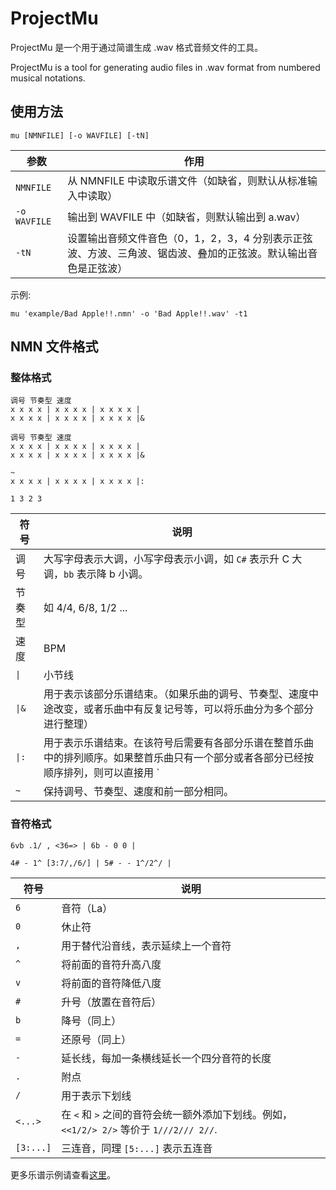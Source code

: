 # ProjectMu

ProjectMu 是一个用于通过简谱生成 .wav 格式音频文件的工具。

ProjectMu is a tool for generating audio files in .wav format from numbered musical notations.

## 使用方法

`mu [NMNFILE] [-o WAVFILE] [-tN]`

| 参数 | 作用 |
| --- | --- |
| `NMNFILE` | 从 NMNFILE 中读取乐谱文件（如缺省，则默认从标准输入中读取） |
| `-o WAVFILE` | 输出到 WAVFILE 中（如缺省，则默认输出到 a.wav） |
| `-tN` | 设置输出音频文件音色（0，1，2，3，4 分别表示正弦波、方波、三角波、锯齿波、叠加的正弦波。默认输出音色是正弦波） |

示例:

`mu 'example/Bad Apple!!.nmn' -o 'Bad Apple!!.wav' -t1`

## NMN 文件格式

### 整体格式

```
调号 节奏型 速度
x x x x | x x x x | x x x x |
x x x x | x x x x | x x x x |&

调号 节奏型 速度
x x x x | x x x x | x x x x |
x x x x | x x x x | x x x x |&

~
x x x x | x x x x | x x x x |:

1 3 2 3
```

| 符号 | 说明 |
| --- | --- |
| 调号 | 大写字母表示大调，小写字母表示小调，如 `C#` 表示升 C 大调，`bb` 表示降 b 小调。 |
| 节奏型 | 如 4/4, 6/8, 1/2 ... |
| 速度 | BPM |
| `\|` | 小节线 |
| `\|&` | 用于表示该部分乐谱结束。（如果乐曲的调号、节奏型、速度中途改变，或者乐曲中有反复记号等，可以将乐曲分为多个部分进行整理） |
| `\|:` | 用于表示乐谱结束。在该符号后需要有各部分乐谱在整首乐曲中的排列顺序。如果整首乐曲只有一个部分或者各部分已经按顺序排列，则可以直接用 `||` 代替该符号。 |
| `~` | 保持调号、节奏型、速度和前一部分相同。 |

### 音符格式

```
6vb .1/ , <36=> | 6b - 0 0 |
```
```
4# - 1^ [3:7/,/6/] | 5# - - 1^/2^/ |
```

| 符号 | 说明 |
| --- | --- |
| `6` | 音符（La） |
| `0` | 休止符 |
| `,` | 用于替代沿音线，表示延续上一个音符 |
| `^` | 将前面的音符升高八度 |
| `v` | 将前面的音符降低八度 |
| `#` | 升号（放置在音符后） |
| `b` | 降号（同上） |
| `=` | 还原号（同上） |
| `-` | 延长线，每加一条横线延长一个四分音符的长度 |
| `.` | 附点 |
| `/` | 用于表示下划线 |
| `<...>` | 在 `<` 和 `>` 之间的音符会统一额外添加下划线。例如， `<<1/2/> 2/>` 等价于 `1///2/// 2//`. |
| `[3:...]` | 三连音，同理 `[5:...]` 表示五连音 |

更多乐谱示例请查看[这里](example)。
